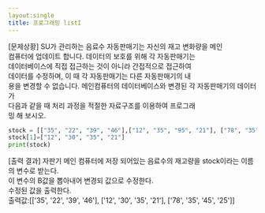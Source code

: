 ```yaml
---
layout:single
title: 프로그래밍 listI
---
```

[문제상황]
SU가 관리하는 음료수 자동판매기는 자신의 재고 변화량을 메인  
컴퓨터에 업데이트 합니다. 데이터의 보호를 위해 각 자동판매기는  
데이터베이스에 직접 접근하는 것이 아니라 간접적으로 접근하여  
데이터를 수정하며, 이 때 각 자동판매기는 다른 자동판매기의 내  
용을 변경할 수 없습니다. 메인컴퓨터의 데이터베이스와 변경된 각 자동판매기의 데이터가  
다음과 같을 때 처리 과정을 적절한 자료구조를 이용하여 프로그래  
밍 해 보시오.

~~~python  
stock = [["35", "22", "39", "46"],["12", "35", "95", "21"], ["78", "35", "45", "25"]]
stock[1]=["12", "30", "35", "21"]
print(stock)
~~~

[출력 결과]
자판기 메인 컴퓨터에 저장 되어있는 음료수의 재고량을 stock이라는 이름의 변수로 받는다.  
이 변수의 B값을 뽑아내어 변경되 값으로 수정한다.  
수정된 값을 출력한다.  
출력값:[['35', '22', '39', '46'], ['12', '30', '35', '21'], ['78', '35', '45', '25']]  
